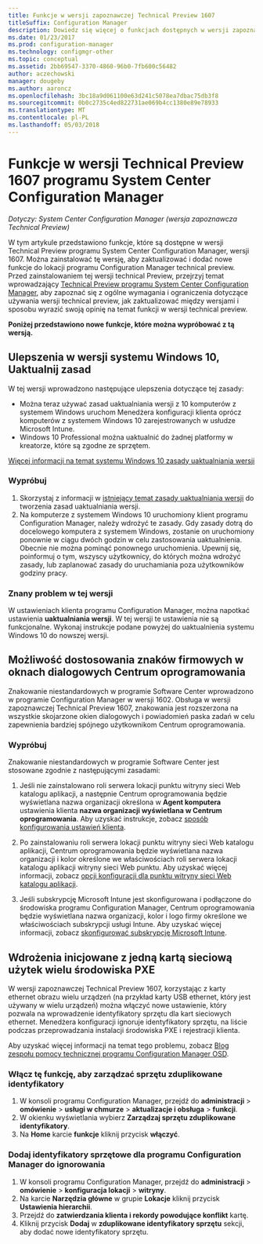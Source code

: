 ```yaml
---
title: Funkcje w wersji zapoznawczej Technical Preview 1607
titleSuffix: Configuration Manager
description: Dowiedz się więcej o funkcjach dostępnych w wersji zapoznawczej Technical Preview programu System Center Configuration Manager, wersji 1607.
ms.date: 01/23/2017
ms.prod: configuration-manager
ms.technology: configmgr-other
ms.topic: conceptual
ms.assetid: 2bb69547-3370-4860-96b0-7fb600c56482
author: aczechowski
manager: dougeby
ms.author: aaroncz
ms.openlocfilehash: 3bc18a9d061100e63d241c5078ea7dbac75db3f8
ms.sourcegitcommit: 0b0c2735c4ed822731ae069b4cc1380e89e78933
ms.translationtype: MT
ms.contentlocale: pl-PL
ms.lasthandoff: 05/03/2018
---
```

# <a name="capabilities-in-technical-preview-1607-for-system-center-configuration-manager"></a>Funkcje w wersji Technical Preview 1607 programu System Center Configuration Manager

*Dotyczy: System Center Configuration Manager (wersja zapoznawcza Technical Preview)*

W tym artykule przedstawiono funkcje, które są dostępne w wersji Technical Preview programu System Center Configuration Manager, wersji 1607. Można zainstalować tę wersję, aby zaktualizować i dodać nowe funkcje do lokacji programu Configuration Manager technical preview.      Przed zainstalowaniem tej wersji technical Preview, przejrzyj temat wprowadzający [Technical Preview programu System Center Configuration Manager](../../core/get-started/technical-preview.md), aby zapoznać się z ogólne wymagania i ograniczenia dotyczące używania wersji technical preview, jak zaktualizować między wersjami i sposobu wyrazić swoją opinię na temat funkcji w wersji technical preview.    


**Poniżej przedstawiono nowe funkcje, które można wypróbować z tą wersją.**  

## <a name="dmp_edition"></a>Ulepszenia w wersji systemu Windows 10, Uaktualnij zasad

W tej wersji wprowadzono następujące ulepszenia dotyczące tej zasady:

* Można teraz używać zasad uaktualniania wersji z 10 komputerów z systemem Windows uruchom Menedżera konfiguracji klienta oprócz komputerów z systemem Windows 10 zarejestrowanych w usłudze Microsoft Intune.
* Windows 10 Professional można uaktualnić do żadnej platformy w kreatorze, które są zgodne ze sprzętem.

[Więcej informacji na temat systemu Windows 10 zasady uaktualniania wersji](/sccm/compliance/deploy-use/upgrade-windows-version)

### <a name="try-it-out"></a>Wypróbuj

1. Skorzystaj z informacji w [istniejący temat zasady uaktualniania wersji](/sccm/compliance/deploy-use/upgrade-windows-version) do tworzenia zasad uaktualniania wersji.
2. Na komputerze z systemem Windows 10 uruchomiony klient programu Configuration Manager, należy wdrożyć te zasady.
Gdy zasady dotrą do docelowego komputera z systemem Windows, zostanie on uruchomiony ponownie w ciągu dwóch godzin w celu zastosowania uaktualnienia. Obecnie nie można pominąć ponownego uruchomienia. Upewnij się, poinformuj o tym, wszyscy użytkownicy, do których można wdrożyć zasady, lub zaplanować zasady do uruchamiania poza użytkowników godziny pracy.

### <a name="known-issue-with-this-release"></a>Znany problem w tej wersji
W ustawieniach klienta programu Configuration Manager, można napotkać ustawienia **uaktualniania wersji**. W tej wersji te ustawienia nie są funkcjonalne. Wykonaj instrukcje podane powyżej do uaktualnienia systemu Windows 10 do nowszej wersji.

## <a name="customizable-branding-for-software-center-dialogs"></a>Możliwość dostosowania znaków firmowych w oknach dialogowych Centrum oprogramowania

Znakowanie niestandardowych w programie Software Center wprowadzono w programie Configuration Manager w wersji 1602. Obsługa w wersji zapoznawczej Technical Preview 1607, znakowania jest rozszerzona na wszystkie skojarzone okien dialogowych i powiadomień paska zadań w celu zapewnienia bardziej spójnego użytkownikom Centrum oprogramowania.

### <a name="try-it-out"></a>Wypróbuj

Znakowanie niestandardowych w programie Software Center jest stosowane zgodnie z następującymi zasadami:

1. Jeśli nie zainstalowano roli serwera lokacji punktu witryny sieci Web katalogu aplikacji, a następnie Centrum oprogramowania będzie wyświetlana nazwa organizacji określona w **Agent komputera** ustawienia klienta **nazwa organizacji wyświetlana w Centrum oprogramowania**. Aby uzyskać instrukcje, zobacz [sposób konfigurowania ustawień klienta](../../core/clients/deploy/configure-client-settings.md).

2. Po zainstalowaniu roli serwera lokacji punktu witryny sieci Web katalogu aplikacji, Centrum oprogramowania będzie wyświetlana nazwa organizacji i kolor określone we właściwościach roli serwera lokacji katalogu aplikacji witryny sieci Web punktu. Aby uzyskać więcej informacji, zobacz [opcji konfiguracji dla punktu witryny sieci Web katalogu aplikacji](../../core/servers/deploy/configure/configuration-options-for-site-system-roles.md#BKMK_ApplicationCatalog_Website).

3. Jeśli subskrypcję Microsoft Intune jest skonfigurowana i podłączone do środowiska programu Configuration Manager, Centrum oprogramowania będzie wyświetlana nazwa organizacji, kolor i logo firmy określone we właściwościach subskrypcji usługi Intune. Aby uzyskać więcej informacji, zobacz [skonfigurować subskrypcję Microsoft Intune](/mdm/deploy-use/configure-intune-subscription).

## <a name="use-the-same-network-adapter-for-multiple-pxe-initiated-deployments"></a>Wdrożenia inicjowane z jedną kartą sieciową użytek wielu środowiska PXE
W wersji zapoznawczej Technical Preview 1607, korzystając z karty ethernet obrazu wielu urządzeń (na przykład karty USB ethernet, który jest używany w wielu urządzeń) można włączyć nowe ustawienie, który pozwala na wprowadzenie identyfikatory sprzętu dla kart sieciowych ethernet. Menedżera konfiguracji ignoruje identyfikatory sprzętu, na liście podczas przeprowadzania instalacji środowiska PXE i rejestracji klienta.

Aby uzyskać więcej informacji na temat tego problemu, zobacz [Blog zespołu pomocy technicznej programu Configuration Manager OSD](https://blogs.technet.microsoft.com/system_center_configuration_manager_operating_system_deployment_support_blog/2015/08/27/reusing-the-same-nic-for-multiple-pxe-initiated-deployments-in-system-center-configuration-manger-osd/).  

### <a name="enable-the-feature-to-manage-duplicate-hardware-identifiers"></a>Włącz tę funkcję, aby zarządzać sprzętu zduplikowane identyfikatory  
1. W konsoli programu Configuration Manager, przejdź do **administracji** > **omówienie** > **usługi w chmurze** > **aktualizacje i obsługa** > **funkcji**.
2. W okienku wyświetlania wybierz **Zarządzaj sprzętu zduplikowane identyfikatory**.
3. Na **Home** karcie **funkcje** kliknij przycisk **włączyć**.

### <a name="add-hardware-identifiers-for-configuration-manager-to-ignore"></a>Dodaj identyfikatory sprzętowe dla programu Configuration Manager do ignorowania  
1. W konsoli programu Configuration Manager, przejdź do **administracji** > **omówienie** > **konfiguracja lokacji** > **witryny**.
2. Na karcie **Narzędzia główne** w grupie **Lokacje** kliknij przycisk **Ustawienia hierarchii**.
3. Przejdź do **zatwierdzania klienta i rekordy powodujące konflikt** kartę.
4. Kliknij przycisk **Dodaj** w **zduplikowane identyfikatory sprzętu** sekcji, aby dodać nowe identyfikatory sprzętu.
